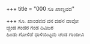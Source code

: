 +++
title = "000 ಸೂ ಖಾಣ್ಡವದ"

+++
ಸೂ. ಖಾಂಡವದ ವನ ದಹನ ದಾವೋ  
ಚ್ಚಂಡ ಗಂಡರ ಗಂಡ ದಿವಿಜರ  
ಹಿಂಡು ಗೋಳಿಡೆ ಧಾಳಿಯಿಟ್ಟನು ಚಂಡ ಗಾಂಡೀವಿ